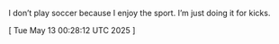  
I don’t play soccer because I enjoy the sport. I’m just doing it for kicks.
 
[ 
Tue May 13 00:28:12 UTC 2025
 ]
